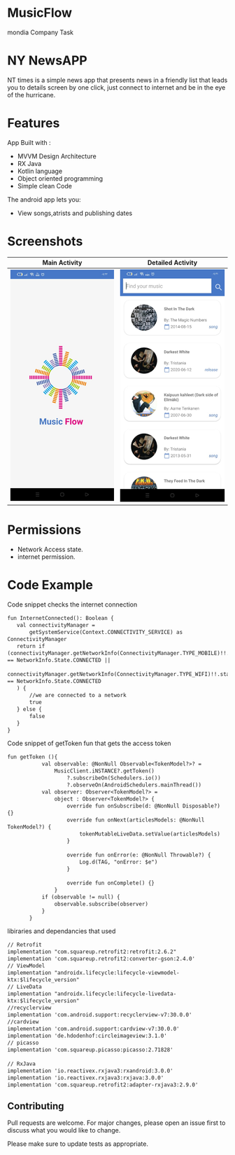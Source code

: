 # MusicFlow
mondia Company Task
# NY NewsAPP
NT times is a simple news app that presents news in a friendly list that leads you to details screen by one click, just connect to internet and be in the eye of the hurricane.


# Features
App Built with :
* MVVM Design Architecture
* RX Java
* Kotlin language
* Object oriented programming
* Simple clean Code

The android app lets you:
* View songs,atrists and publishing dates

# Screenshots
Main Activity            |  Detailed Activity
:-------------------------:|:-------------------------:
![](https://github.com/ahmedhassan2017/MusicFlow/blob/master/app/src/main/res/drawable-v24/screen1.jpeg)  |  ![](https://github.com/ahmedhassan2017/MusicFlow/blob/master/app/src/main/res/drawable-v24/screen2.jpeg)  |  ![](https://github.com/ahmedhassan2017/MusicFlow/blob/master/app/src/main/res/drawable-v24/screen3.jpeg)

# Permissions
* Network Access state.
* internet permission.

# Code Example
 Code snippet checks the internet connection
 ```
 fun InternetConnected(): Boolean {
    val connectivityManager =
        getSystemService(Context.CONNECTIVITY_SERVICE) as ConnectivityManager
    return if (connectivityManager.getNetworkInfo(ConnectivityManager.TYPE_MOBILE)!!.state == NetworkInfo.State.CONNECTED ||
        connectivityManager.getNetworkInfo(ConnectivityManager.TYPE_WIFI)!!.state == NetworkInfo.State.CONNECTED
    ) {
        //we are connected to a network
        true
    } else {
        false
    }
}
```
 Code snippet of getToken fun that gets the access token
 ```
 fun getToken (){
            val observable: @NonNull Observable<TokenModel?>? =
                MusicClient.iNSTANCE?.getToken()
                    ?.subscribeOn(Schedulers.io())
                    ?.observeOn(AndroidSchedulers.mainThread())
            val observer: Observer<TokenModel?> =
                object : Observer<TokenModel?> {
                    override fun onSubscribe(d: @NonNull Disposable?) {}
                    override fun onNext(articlesModels: @NonNull TokenModel?) {
                        tokenMutableLiveData.setValue(articlesModels)
                    }

                    override fun onError(e: @NonNull Throwable?) {
                        Log.d(TAG, "onError: $e")
                    }

                    override fun onComplete() {}
                }
            if (observable != null) {
                observable.subscribe(observer)
            }
        }
```

libiraries and dependancies that used
```
// Retrofit
implementation "com.squareup.retrofit2:retrofit:2.6.2"
implementation 'com.squareup.retrofit2:converter-gson:2.4.0'
// ViewModel
implementation "androidx.lifecycle:lifecycle-viewmodel-ktx:$lifecycle_version"
// LiveData
implementation "androidx.lifecycle:lifecycle-livedata-ktx:$lifecycle_version"
//recyclerview
implementation 'com.android.support:recyclerview-v7:30.0.0'
//cardview
implementation 'com.android.support:cardview-v7:30.0.0'
implementation 'de.hdodenhof:circleimageview:3.1.0'
// picasso
implementation 'com.squareup.picasso:picasso:2.71828'

// RxJava
implementation 'io.reactivex.rxjava3:rxandroid:3.0.0'
implementation 'io.reactivex.rxjava3:rxjava:3.0.0'
implementation 'com.squareup.retrofit2:adapter-rxjava3:2.9.0'

```
## Contributing
Pull requests are welcome. For major changes, please open an issue first to discuss what you would like to change.

Please make sure to update tests as appropriate.



